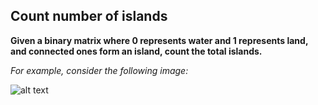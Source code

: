 ## Count number of islands ##

**Given a binary matrix where 0 represents water and 1 represents land, and connected ones form an island, count the total islands.**

*For example, consider the following image:*

![alt text](https://encrypted-tbn3.gstatic.com/images?q=tbn:ANd9GcTYMMXD0wpyFJVnX3NmemdyDW9pOALcNW4ga_rLMQhdFgQ6lve6)
